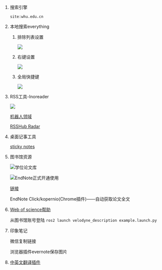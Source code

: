 1. 搜索引擎

    ```
    site:whu.edu.cn  

    ```
2. 本地搜索everything

    1. 排除列表设置

        ![](https://pictures-kiana.oss-cn-beijing.aliyuncs.com/img/20230116113124.png)

    2. 右键设置

        ![](https://pictures-kiana.oss-cn-beijing.aliyuncs.com/img/20230116113224.png)

    3. 全局快捷键

        ![](https://pictures-kiana.oss-cn-beijing.aliyuncs.com/img/20230118205706.png)

3. RSS工具-Inoreader

    ![](https://pictures-kiana.oss-cn-beijing.aliyuncs.com/img/20230116235439.png)

    [机器人领域](https://zhuanlan.zhihu.com/p/457055314)

    [RSSHub Radar](https://www.appinn.com/rsshub-radar/)

3. 桌面记事工具

    [sticky notes](https://www.simplestickynotes.com/thank-you/)

4. 图书馆资源

    ![学位论文库](https://pictures-kiana.oss-cn-beijing.aliyuncs.com/img/20230118205512.png)
    
    ![EndNote正式开通使用](https://pictures-kiana.oss-cn-beijing.aliyuncs.com/img/20230119103723.png)

    [链接](http://whu-metaersp-cn-s.vpn.whu.edu.cn:8118/databaseDetail?databaseNum=DB_1dcc4e2829ef483c52752a63755bed24)

    EndNote Click/kopernio(Chrome插件)——自动获取论文全文

5. [Web of science帮助](http://webofscience.help.clarivate.com/zh-cn/Content/document-search.htm)

    从图书馆账号登陆
        `ros2 launch velodyne_description example.launch.py`

6. 印象笔记

    微信复制链接

    浏览器插件evernote保存图片

7. [中英文翻译插件](https://immersive-translate.owenyoung.com/)